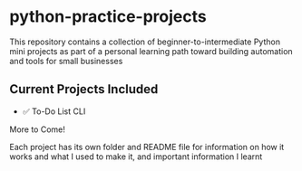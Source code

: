 # python-practice-projects
This repository contains a collection of beginner-to-intermediate Python mini projects as part of a personal learning path toward building automation and tools for small businesses

## Current Projects Included

- ✅ To-Do List CLI

More to Come!

Each project has its own folder and README file for information on how it works and what I used to make it, and important information I learnt
